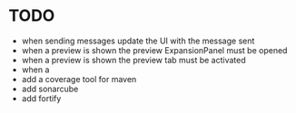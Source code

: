 # TODO
* when sending messages update the UI with the message sent
* when a preview is shown the preview ExpansionPanel must be opened
* when a preview is shown the preview tab must be activated
* when a 
* add a coverage tool for maven
* add sonarcube
* add fortify
